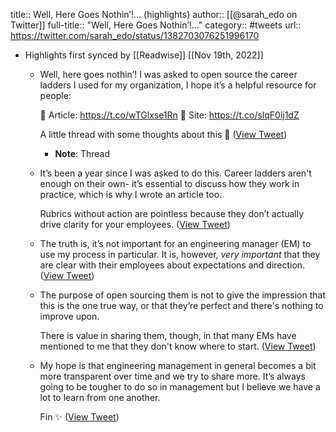 title:: Well, Here Goes Nothin’!... (highlights)
author:: [[@sarah_edo on Twitter]]
full-title:: "Well, Here Goes Nothin’!..."
category:: #tweets
url:: https://twitter.com/sarah_edo/status/1382703076251996170

- Highlights first synced by [[Readwise]] [[Nov 19th, 2022]]
	- Well, here goes nothin’! I was asked to open source the career ladders I used for my organization, I hope it’s a helpful resource for people:
	  
	  📝 Article: https://t.co/wTGlxse1Rn
	  📍 Site: https://t.co/slqF0ij1dZ
	  
	  A little thread with some thoughts about this 🧵 ([View Tweet](https://twitter.com/sarah_edo/status/1382703076251996170))
		- **Note**: Thread
	- It’s been a year since I was asked to do this. Career ladders aren't enough on their own- it’s essential to discuss how they work in practice, which is why I wrote an article too.
	  
	  Rubrics without action are pointless because they don’t actually drive clarity for your employees. ([View Tweet](https://twitter.com/sarah_edo/status/1382703187111636993))
	- The truth is, it’s not important for an engineering manager (EM) to use my process in particular. It is, however, *very important* that they are clear with their employees about expectations and direction. ([View Tweet](https://twitter.com/sarah_edo/status/1382703267193425921))
	- The purpose of open sourcing them is not to give the impression that this is the one true way, or that they’re perfect and there's nothing to improve upon. 
	  
	  There is value in sharing them, though, in that many EMs have mentioned to me that they don't know where to start. ([View Tweet](https://twitter.com/sarah_edo/status/1382703360667701259))
	- My hope is that engineering management in general becomes a bit more transparent over time and we try to share more. It’s always going to be tougher to do so in management but I believe we have a lot to learn from one another.
	  
	  Fin ✨ ([View Tweet](https://twitter.com/sarah_edo/status/1382703456071323658))